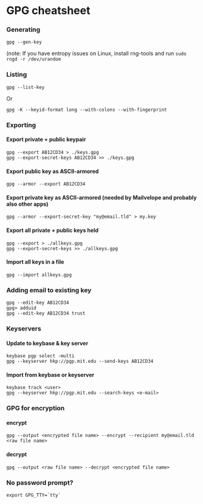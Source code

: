 # GPG cheatsheet

### Generating
```
gpg --gen-key
```

(note: If you have entropy issues on Linux, install rng-tools and run `sudo rngd -r /dev/urandom`

### Listing
```
gpg --list-key
```

Or

```
gpg -K --keyid-format long --with-colons --with-fingerprint
```


### Exporting
#### Export private + public keypair
```
gpg --export AB12CD34 > ./keys.gpg
gpg --export-secret-keys AB12CD34 >> ./keys.gpg
```

#### Export public key as ASCII-armored
```
gpg --armor --export AB12CD34
```

#### Export private key as ASCII-armored (needed by Mailvelope and probably also other apps)
```
gpg --armor --export-secret-key "my@email.tld" > my.key
```

#### Export all private + public keys held
```
gpg --export > ./allkeys.gpg
gpg --export-secret-keys >> ./allkeys.gpg
```

#### Import all keys in a file
```
gpg --import allkeys.gpg
```

### Adding email to existing key
```
gpg --edit-key AB12CD34
gpg> adduid
gpg --edit-key AB12CD34 trust 
```


### Keyservers
#### Update to keybase & key server
```
keybase pgp select -multi
gpg --keyserver hkp://pgp.mit.edu --send-keys AB12CD34
```

#### Import from keybase or keyserver
```
keybase track <user>
gpg --keyserver hkp://pgp.mit.edu --search-keys <e-mail>
```


### GPG for encryption
#### encrypt
```
gpg --output <encrypted file name> --encrypt --recipient my@email.tld <raw file name>
```

#### decrypt
```
gpg --output <raw file name> --decrypt <encrypted file name>
```


### No password prompt?
```
export GPG_TTY=`tty`
```
